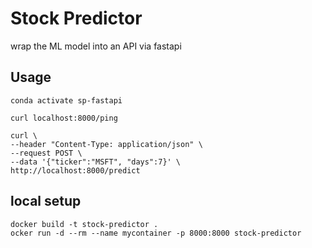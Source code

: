 # Stock Predictor

wrap the ML model into an API via fastapi 

## Usage

```
conda activate sp-fastapi

curl localhost:8000/ping
    
curl \
--header "Content-Type: application/json" \
--request POST \
--data '{"ticker":"MSFT", "days":7}' \
http://localhost:8000/predict
```



## local setup
```
docker build -t stock-predictor .
ocker run -d --rm --name mycontainer -p 8000:8000 stock-predictor
```